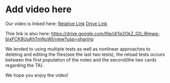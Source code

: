 # Add video here

Our video is linked here: [Relative Link](./lab6_crud_E2E_tests.mov) [Drive Link](https://drive.google.com/file/d/1e2OkZ_G0_iRmwa-bixFCK8UuKhTmNuWI/view?usp=sharing)

Thie link is also here: https://drive.google.com/file/d/1e2OkZ_G0_iRmwa-bixFCK8UuKhTmNuWI/view?usp=sharing

We lended to using multiple tests as well as nonlinear approaches to deleting and editing the files(see the last two tests), the reload tests occurs between the first population of the notes and the second(the two cards regarding the TA). 

We hope you enjoy the video! 
